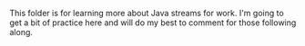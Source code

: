 This folder is for learning more about Java streams for work. I'm going to get a bit of practice here and will do my best to comment for those following along.
